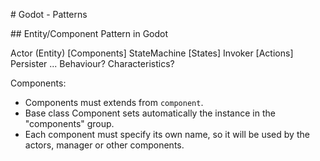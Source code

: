 # Godot - Patterns

## Entity/Component Pattern in Godot

Actor (Entity)
	[Components]
	StateMachine
		[States]
	Invoker
		[Actions]
	Persister
	...
	Behaviour?
	Characteristics?
	

Components:
- Components must extends from `component`. 
- Base class Component sets automatically the instance in the "components" group.
- Each component must specify its own name, so it will be used by the actors, manager or other components.
